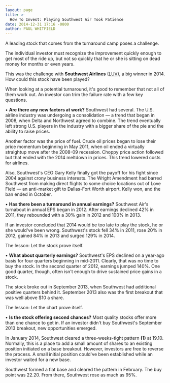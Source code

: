 ```yaml
---
layout: page
title: >-
  How To Invest: Playing Southwest Air Took Patience
date: 2014-12-31 17:16 -0800
author: PAUL WHITFIELD
---
```





A leading stock that comes from the turnaround camp poses a challenge.

  

The individual investor must recognize the improvement quickly enough to get most of the ride up, but not so quickly that he or she is sitting on dead money for months or even years.

  

This was the challenge with **Southwest Airlines** ([LUV](https://research.investors.com/quote.aspx?symbol=LUV)), a big winner in 2014. How could this stock have been played?

  

When looking at a potential turnaround, it's good to remember that not all of them work out. An investor can trim the failure rate with a few key questions.

  

• **Are there any new factors at work?** Southwest had several. The U.S. airline industry was undergoing a consolidation — a trend that began in 2008, when Delta and Northwest agreed to combine. The trend eventually left strong U.S. players in the industry with a bigger share of the pie and the ability to raise prices.

  

Another factor was the price of fuel. Crude oil prices began to lose their price momentum beginning in May 2011, when oil ended a virtually straightup move after the 2008-09 recession. Choppy price action followed but that ended with the 2014 meltdown in prices. This trend lowered costs for airlines.

  

Also, Southwest's CEO Gary Kelly finally got the payoff for his fight since 2004 against crony business interests. The Wright Amendment had barred Southwest from making direct flights to some choice locations out of Love Field — an anti-market gift to Dallas-Fort Worth airport. Kelly won, and the ban ended in October.

  

• **Has there been a turnaround in annual earnings?** Southwest Air's turnabout in annual EPS began in 2012. After earnings declined 42% in 2011, they rebounded with a 30% gain in 2012 and 100% in 2013.

  

If an investor concluded that 2014 would be too late to play the stock, he or she would've been wrong. Southwest's stock fell 34% in 2011, rose 20% in 2012, gained 84% in 2013 and surged 129% in 2014.

  

The lesson: Let the stock prove itself.

  

• **What about quarterly earnings?** Southwest's EPS declined on a year-ago basis for four quarters beginning in mid-2011. Clearly, that was no time to buy the stock. In the second quarter of 2012, earnings jumped 140%. One good quarter, though, often isn't enough to drive sustained price gains in a stock.

  

The stock broke out in September 2013, when Southwest had additional positive quarters behind it. September 2013 also was the first breakout that was well above \$10 a share.

  

The lesson: Let the chart prove itself.

  

• **Is the stock offering second chances?** Most quality stocks offer more than one chance to get in. If an investor didn't buy Southwest's September 2013 breakout, new opportunities emerged.

  

In January 2014, Southwest cleared a three-weeks-tight pattern **(1)** at 19.10. Normally, this is a place to add a small amount of shares to an existing position initiated on a base breakout. However, investors are free to reverse the process. A small initial position could've been established while an investor waited for a new base.

  

Southwest formed a flat base and cleared the pattern in February. The buy point was 22.20. From there, Southwest rose as much as 95%.




